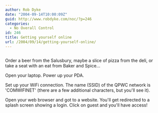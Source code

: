 ```yaml
---
author: Rob Dyke
date: "2004-09-14T10:00:09Z"
guid: http://www.robdyke.com/noc/?p=246
categories:
  - No Overall Control
id: 246
title: Getting yourself online
url: /2004/09/14/getting-yourself-online/
---
```

<img />

Order a beer from the Salusbury, maybe a slice of pizza from the deli, or take a seat with an eat from Baker and Spice...

Open your laptop. Power up your PDA.

Set up your WiFi connection. The name (SSID) of the QPWC network is 'COMWIFINET' (there are a few additional characters, but you'll see it).

Open your web browser and got to a website. You'll get redirected to a splash screen showing a login. Click on guest and you'll have access!